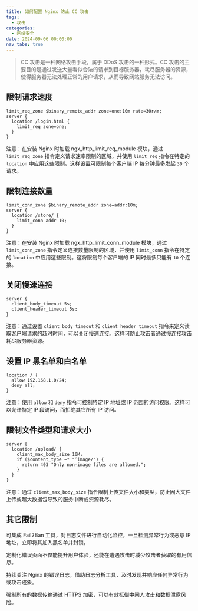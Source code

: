 ```yaml
---
title: 如何配置 Nginx 防止 CC 攻击
tags:
  - 攻击
categories:
  - 网络安全
date: 2024-09-06 00:00:00
nav_tabs: true
---
```


> CC 攻击是一种网络攻击手段，属于 DDoS 攻击的一种形式。CC 攻击的主要目的是通过发送大量看似合法的请求到目标服务器，耗尽服务器的资源，使得服务器无法处理正常的用户请求，从而导致网站服务无法访问。

<!-- more -->

## 限制请求速度

```
limit_req_zone $binary_remote_addr zone=one:10m rate=30r/m;
server {
  location /login.html {
    limit_req zone=one;
  }
}
```

注意：在安装 Nginx 时加载 ngx_http_limit_req_module 模块，通过 `limit_req_zone` 指令定义请求速率限制的区域，并使用 `limit_req` 指令在特定的 `location` 中应用这些限制。这样设置可限制每个客户端 IP 每分钟最多发起 `30` 个请求。

## 限制连接数量

```
limit_conn_zone $binary_remote_addr zone=addr:10m;
server {
  location /store/ {
    limit_conn addr 10;
  }
}
```

注意：在安装 Nginx 时加载 ngx_http_limit_conn_module 模块，通过 `limit_conn_zone` 指令定义连接数量限制的区域，并使用 `limit_conn` 指令在特定的 `location` 中应用这些限制。这将限制每个客户端的 IP 同时最多只能有 `10` 个连接。

## 关闭慢速连接

```
server {
  client_body_timeout 5s;
  client_header_timeout 5s;
}
```

注意：通过设置 `client_body_timeout` 和 `client_header_timeout` 指令来定义读取客户端请求的超时时间，可以关闭慢速连接。这样可防止攻击者通过慢连接攻击耗尽服务器资源。

## 设置 IP 黑名单和白名单

```
location / {
  allow 192.168.1.0/24;
  deny all;
}
```

注意：使用 `allow` 和 `deny` 指令可控制特定 IP 地址或 IP 范围的访问权限。这样可以允许特定 IP 段访问，而拒绝其它所有 IP 访问。

## 限制文件类型和请求大小

```
server {
  location /upload/ {
    client_max_body_size 10M;
    if ($content_type ~* "^image/") {
      return 403 "Only non-image files are allowed.";
    }
  }
}
```

注意：通过 `client_max_body_size` 指令限制上传文件大小和类型，防止因大文件上传或超大数据包导致的服务中断或资源耗尽。

## 其它限制

可集成 Fail2Ban 工具，对日志文件进行自动化监控，一旦检测异常行为或恶意 IP 地址，立即将其加入黑名单并封锁。

定制化错误页面不仅能提升用户体验，还能在遭遇攻击时减少攻击者获取的有用信息。

持续关注 Nginx 的错误日志，借助日志分析工具，及时发现并响应任何异常行为或攻击迹象。

强制所有的数据传输通过 HTTPS 加密，可以有效抵御中间人攻击和数据泄露风险。